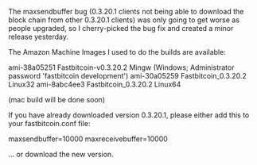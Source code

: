 The maxsendbuffer bug (0.3.20.1 clients not being able to download the block chain from other 0.3.20.1 clients) was only going to get
worse as people upgraded, so I cherry-picked the bug fix and created a minor release yesterday.

The Amazon Machine Images I used to do the builds are available:

  ami-38a05251   Fastbitcoin-v0.3.20.2 Mingw    (Windows; Administrator password 'fastbitcoin development')
  ami-30a05259   Fastbitcoin_0.3.20.2 Linux32
  ami-8abc4ee3   Fastbitcoin_0.3.20.2 Linux64

(mac build will be done soon)

If you have already downloaded version 0.3.20.1, please either add this to your fastbitcoin.conf file:

  maxsendbuffer=10000
  maxreceivebuffer=10000

... or download the new version.
